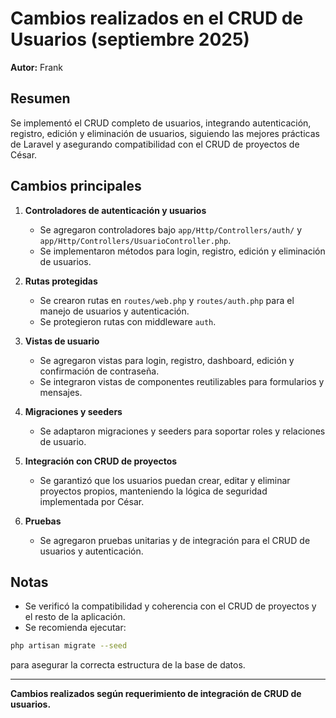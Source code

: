# Cambios realizados en el CRUD de Usuarios (septiembre 2025)

**Autor:** Frank

## Resumen
Se implementó el CRUD completo de usuarios, integrando autenticación, registro, edición y eliminación de usuarios, siguiendo las mejores prácticas de Laravel y asegurando compatibilidad con el CRUD de proyectos de César.

## Cambios principales

1. **Controladores de autenticación y usuarios**
   - Se agregaron controladores bajo `app/Http/Controllers/auth/` y `app/Http/Controllers/UsuarioController.php`.
   - Se implementaron métodos para login, registro, edición y eliminación de usuarios.

2. **Rutas protegidas**
   - Se crearon rutas en `routes/web.php` y `routes/auth.php` para el manejo de usuarios y autenticación.
   - Se protegieron rutas con middleware `auth`.

3. **Vistas de usuario**
   - Se agregaron vistas para login, registro, dashboard, edición y confirmación de contraseña.
   - Se integraron vistas de componentes reutilizables para formularios y mensajes.

4. **Migraciones y seeders**
   - Se adaptaron migraciones y seeders para soportar roles y relaciones de usuario.

5. **Integración con CRUD de proyectos**
   - Se garantizó que los usuarios puedan crear, editar y eliminar proyectos propios, manteniendo la lógica de seguridad implementada por César.

6. **Pruebas**
   - Se agregaron pruebas unitarias y de integración para el CRUD de usuarios y autenticación.

## Notas
- Se verificó la compatibilidad y coherencia con el CRUD de proyectos y el resto de la aplicación.
- Se recomienda ejecutar:

```bash
php artisan migrate --seed
```

para asegurar la correcta estructura de la base de datos.

---

**Cambios realizados según requerimiento de integración de CRUD de usuarios.**
